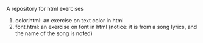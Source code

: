 A repository for html exercises
1. color.html: an exercise on text color in html
2. font.html: an exercise on font in html (notice: it is from a song lyrics, and the name of the song is noted)
